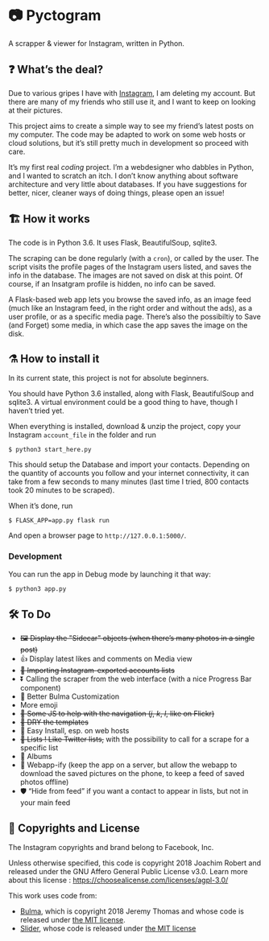 # 📷 Pyctogram

A scrapper & viewer for Instagram, written in Python.

## ❓ What’s the deal?

Due to various gripes I have with [Instagram](https://instagram.com), I am deleting my account. But there are many of my friends who still use it, and I want to keep on looking at their pictures.

This project aims to create a simple way to see my friend’s latest posts on my computer. The code may be adapted to work on some web hosts or cloud solutions, but it’s still pretty much in development so proceed with care.

It’s my first real *coding* project. I’m a webdesigner who dabbles in Python, and I wanted to scratch an itch. I don’t know anything about software architecture and very little about databases. If you have suggestions for better, nicer, cleaner ways of doing things, please open an issue!

## 🏗 How it works

The code is in Python 3.6. It uses Flask, BeautifulSoup, sqlite3.

The scraping can be done regularly (with a `cron`), or called by the user. The script visits the profile pages of the Instagram users listed, and saves the info in the database. The images are not saved on disk at this point. Of course, if an Insatgram profile is hidden, no info can be saved.

A Flask-based web app lets you browse the saved info, as an image feed (much like an Instagram feed, in the right order and without the ads), as a user profile, or as a specific media page. There’s also the possibiltiy to Save (and Forget) some media, in which case the app saves the image on the disk.

## ⚗ How to install it

In its current state, this project is not for absolute beginners.

You should have Python 3.6 installed, along with Flask, BeautifulSoup and sqlite3. A virtual environment could be a good thing to have, though I haven’t tried yet.

When everything is installed, download & unzip the project, copy your Instagram `account_file` in the folder and run

    $ python3 start_here.py

This should setup the Database and import your contacts. Depending on the quantity of accounts you follow and your internet connectivity, it can take from a few seconds to many minutes (last time I tried, 800 contacts took 20 minutes to be scraped).

When it’s done, run

    $ FLASK_APP=app.py flask run

And open a browser page to `http://127.0.0.1:5000/`.

### Development

You can run the app in Debug mode by launching it that way:
  
    $ python3 app.py

## 🛠 To Do

- ~~🖼 Display the "Sidecar" objects (when there’s many photos in a single post)~~
- 👍 Display latest likes and comments on Media view
- ~~📇 Importing Instagram-exported accounts lists~~
- ⏬ Calling the scraper from the web interface (with a nice Progress Bar component)
- 🎪 Better Bulma Customization
- More emoji
- ~~🖖 Some JS to help with the navigation (*j*, *k*, *l*, like on Flickr)~~
- ~~🌊 DRY the templates~~
- 🚚 Easy Install, esp. on web hosts
- ~~📄 Lists ! Like Twitter lists,~~ with the possibility to call for a scrape for a specific list
- 📔 Albums
- 📲 Webapp-ify (keep the app on a server, but allow the webapp to download the saved pictures on the phone, to keep a feed of saved photos offline)
- 🛡 “Hide from feed” if you want a contact to appear in lists, but not in your main feed

## 📃 Copyrights and License

The Instagram copyrights and brand belong to Facebook, Inc.

Unless otherwise specified, this code is copyright 2018 Joachim Robert and released under the GNU Affero General Public License v3.0. Learn more about this license : https://choosealicense.com/licenses/agpl-3.0/

This work uses code from:
- [Bulma](https://github.com/jgthms/bulma), which is copyright 2018 Jeremy Thomas and whose code is released under [the MIT license](https://github.com/jgthms/bulma/blob/master/LICENSE).
- [Slider](https://github.com/cferdinandi/slider), whose code is released under [the MIT license](https://github.com/jgthms/bulma/blob/master/LICENSE)